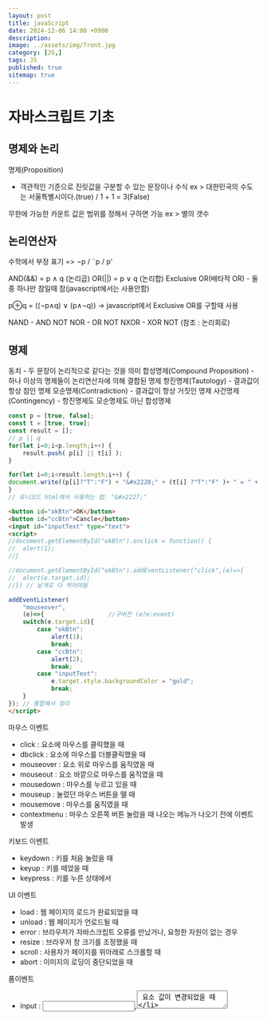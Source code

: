 ```yaml
---
layout: post
title: javaScript
date: 2024-12-06 14:00 +0900
description: 
image: ../assets/img/front.jpg
category: [JS,]
tags: JS
published: true
sitemap: true
---
```


# 자바스크립트 기초   

## 명제와 논리

명제(Proposition)
- 객관적인 기준으로 진릿값을 구분할 수 있는 문장이나 수식
ex > 대한민국의 수도는 서울특별시이다.(true) /  1 + 1 = 3(False)

무한에 가능한 카운트 값은 범위를 정해서 구하면 가능
ex > 별의 갯수

## 논리연산자

수학에서 부정 표기 => ¬p / ˜p / p'

AND(&&) = p ∧ q (논리곱)
OR(||) = p ∨ q (논리합)
Exclusive OR(배타적 OR) - 둘 중 하나만 참일때 참(javascript에서는 사용안함)

p⊕q = ((¬p∧q) ∨ (p∧¬q)) -> javascript에서 Exclusive OR를 구할때 사용

NAND - AND NOT 
NOR - OR NOT
NXOR - XOR NOT
(참조 : 논리회로)

## 명제
동치 - 두 문장이 논리적으로 같다는 것을 의미 
합성명제(Compound Proposition) - 하나 이상의 명제들이 논리연산자에 의해 결합된 명제
항진명제(Tautology) - 결과값이 항상 참인 명제
모순명제(Contradiction) - 결과값이 항상 거짓인 명제
사건명제(Contingency) - 항진명제도 모순명제도 아닌 합성명제

````javascript
const p = [true, false];
const t = [true, true];
const result = [];
// p || q
for(let i=0;i<p.length;i++) {
	result.push( p[i] || t[i] );
}

for(let i=0;i<result.length;i++) {
document.write((p[i]?"T":"F") + "&#x2228;" + (t[i] ?"T":"F" )+ " = " + (result[i]?"T":"F") + "<br>");
}
// 유니코드 html에서 사용하는 법: "&#x2227;"
````

````html
<button id="okBtn">OK</button>
<button id="ccBtn">Cancle</button>
<input id="inputText" type="text">
<script>
//document.getElementById("okBtn").onclick = function() {
//	alert(1);
//}

//document.getElementById("okBtn").addEventListener("click",(e)=>{
//	alert(e.target.id);
//}) // 낱개로 다 적어야됨

addEventListener(
	"mouseover",
	(e)=>{  				//구버전 (e?e:event)
	switch(e.target.id){
    	case "okBtn": 
        	alert(1);
            break;
        case "ccBtn":
        	alert(2);
            break;
        case "inputText":
        	e.target.style.backgroundColor = "gold";
            break;
    }
}); // 통합해서 정리
</script>
````

마우스 이벤트

* click : 요소에 마우스를 클릭했을 때
* dbclick : 요소에 마우스를 더블클릭했을 때
* mouseover : 요소 위로 마우스를 움직였을 때
* mouseout : 요소 바깥으로 마우스를 움직였을 때
* mousedown : 마우스를 누르고 있을 때
* mouseup : 눌렀던 마우스 버튼을 땔 때
* mousemove : 마우스를 움직였을 때
* contextmenu : 마우스 오른쪽 버튼 눌렀을 때 나오는 메뉴가 나오기 전에 이벤트 발생

키보드 이벤트

* keydown : 키를 처음 눌렀을 때
* keyup : 키를 떼었을 때
* keypress : 키를 누른 상태에서

UI 이벤트

* load : 웹 페이지의 로드가 완료되었을 때
* unload : 웹 페이지가 언로드될 때
* error : 브라우저가 자바스크립트 오류를 만났거나, 요청한 자원이 없는 경우
* resize : 브라우저 창 크기를 조정했을 때
* scroll : 사용자가 페이지를 위아래로 스크롤할 때
* abort : 이미지의 로딩이 중단되었을 때

폼이벤트

* input : <input>,<textarea> 요소 값이 변경되었을 때
* change : 선택 상자, 체크박스, 라디어 버튼의 상태가 변경되었을 때
* submit : 사용자가 버튼키를 이용해 폼을 제출할 때
* reset : 리셋 버튼을 이용할 때
* cut : 폼 필드의 컨텐츠를 잘라냈을 때
* copy : 폼 필드의 컨텐츠를 복사했을 때
* paste : 폼 필드의 컨텐츠를 붙여넣을 때
* select : 텍스트를 선택했을 때

포커스 이벤트

* focus : 요소가 포커스를 얻었을 때 focusin
* blur : 포커스를 잃었을 때 focusout

드래그 앤 드롭 이벤트

* dragstart
* drag
* dragleave
* drop
